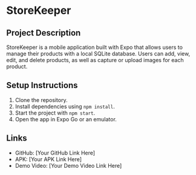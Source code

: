 # StoreKeeper

## Project Description
StoreKeeper is a mobile application built with Expo that allows users to manage their products with a local SQLite database. Users can add, view, edit, and delete products, as well as capture or upload images for each product.

## Setup Instructions
1. Clone the repository.
2. Install dependencies using `npm install`.
3. Start the project with `npm start`.
4. Open the app in Expo Go or an emulator.

## Links
- GitHub: [Your GitHub Link Here]
- APK: [Your APK Link Here]
- Demo Video: [Your Demo Video Link Here]